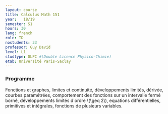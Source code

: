 ```yaml
---
layout: course
title: Calculus Math 151
year: 	18/19
semester: S1
hours: 30
lang: french
role: TD
nostudents: 33
professor: Guy David
level: L1
studtype: DLPC #(Double Licence Physico-Chimie)
etab: Université Paris-Saclay
---
```


### Programme

Fonctions et graphes, limites et continuité, développements limités, dérivée, courbes paramétrées, comportement des fonctions sur un intervalle fermé borné, développements limités d'ordre \\(\geq 2\\), equations différentielles, primitives et intégrales, fonctions de plusieurs variables.


<!--
### Indicative program
- Functions and graphs
- limits and continuity; Taylor expansion and derivatives; parametric curves; behavior of functions on a closed and bounded interval; Taylor expansion of order greater than 2; simple ordinary differential equations; simple primitives and integrals; some hints about multivariable Calculus.
-->
